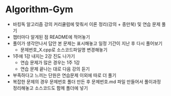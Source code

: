 # Algorithm-Gym

+ 바킹독 알고리즘 강의 커리큘럼에 맞춰서 이론 정리(강의 + 종만북) 및 연습 문제 풀기
+ 챕터마다 알게된 점 README에 적어놓기
+ 풀이가 생각안나서 답안 본 문제는 표시해놓고 일정 기간이 지난 후 다시 풀어보기
  + 문제번호_X.cpp로 소스코드파일명 변경해놓기
+ 1주에 1강 내지는 2강 진도 나가기
  + 연습 문제가 많은 경우는 1주 1강
  + 연습 문제 끝나는 대로 다음 강의 듣기
+ 부족하다고 느끼는 단원은 연습문제 이외에 따로 더 풀기
+ 복잡한 문제의 경우 문제번호 폴더 만든 후 문제번호.md 파일 만들어서 풀이과정 정리해놓고 소스코드도 함께 폴더에 넣기
